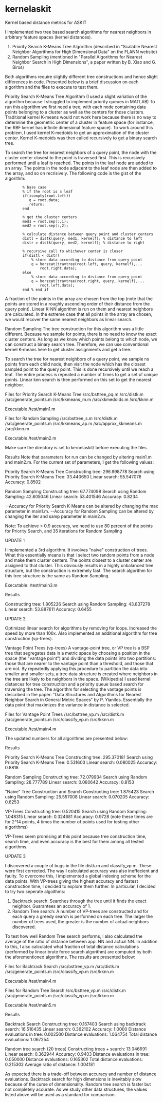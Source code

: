 # kernelaskit
Kernel based distance metrics for ASKIT

I implemented two tree based search algorithms for nearest neighbors in arbitrary feature spaces (kernel distances).
1) Priority Search K-Means Tree Algorithm (described in "Scalable Nearest Neighbor Algorithms for High Dimensional Data" on the FLANN website)
2) Random Sampling (mentioned in "Parallel Algorithms for Nearest Neighbor Search in High Dimensions", a paper written by B. Xiao and G. Biros)

Both algorithms require slightly different tree constructions and hence slight differences in code. Presented below is a brief discussion on each algorithm and the files to execute to test them. 

Priority Search K-Means Tree Algorithm (I used a slight variation of the algorithm because I struggled to implement priority queues in MATLAB)
To run this algorithm we first need a tree, with each node containing data points belonging to a cluster as well as the centers for those clusters. Traditional kernel K-means would not work here because there is no way to determine the geometric center of a cluster in feature space (for instance, the RBF kernel has infinite dimesional feature space). To work around this problem, I used kernel K-medoids to get an approximation of the cluster center. Kernel K-medoids was then called recursively to get a binary search tree. 

To search the tree for nearest neighbors of a query point, the node with the cluster center closest to the point is traversed first. This is recursively performed until a leaf is reached. The points in the leaf node are added to an array. The points in the node adjacent to the leaf node are then added to the array, and so on recrisively. The following code is the gist of the algorithm:

            % base case
            % if the root is a leaf            
            if(isempty(root.left))
               q = root.data;
               return;
            end
            
            % get the cluster centers
            med1 = root.sep(:,1);
            med2 = root.sep(:,2);
            
            % calculate distance between query point and cluster centers
            distl = distk(query, med1, kernelf); % distance to left
            distr = distk(query, med2, kernelf); % distance to right
            
            % recursive call to whichever center is closer 
            if(distl < distr)
                % store data according to distance from query point
                q = horzcat(travtree(root.left, query, kernelf),...
                    root.right.data);
            else
                % store data according to distance from query point
                q = horzcat(travtree(root.right, query, kernelf),...
                    root.left.data);
            end % end if

A fraction of the points in the array are chosen from the top (note that the points are stored in a roughly ascending order of their distance from the query point). Linear K-NN algorithm is run on them and nearest neighbors are calculated. In the extreme case that all points in the array are chosen, we would recover the same nearest neighbors as linear search. 

Random Sampling
The tree construction for this algorithm was a little different. Because we sample for points, there is no need to know the exact cluster centers. As long as we know which points belong to which node, we can construct a binary search tree. Therefore, we can use conventional kernel K-means here to get cluster assignments and get a tree.

To search the tree for nearest neighbors of a query point, we sample ns points from each child node, then visit the node which has the closest sampled point to the query point. This is done recursively until we reach a leaf. The entire process is repeated a number of times to get a set of unique points. Linear knn search is then performed on this set to get the nearest neighbor.

Files for Priority Search K-Means Tree
/src/bsttree_pq.m
/src/distk.m
/src/generate_points.m
/src/kkmeans_m.m
/src/kkmedoids.m
/src/kknn.m

Executable
/test/main1.m

Files for Random Sampling
/src/bsttree_s.m
/src/distk.m
/src/generate_points.m
/src/kkmeans_ap.m
/src/approx_kkmeans.m
/src/kknn.m

Executable
/test/main2.m

Make sure the directory is set to kernelaskit/ before executing the files.

Results
Note that parameters for run can be changed by altering main1.m and main2.m. For the current set of parameters, I get the following values:

Priority Search K-Means Tree
Constructing tree:                         296.698778
Search using Priority Search K-Means Tree: 33.440650
Linear search:                             55.547078  
Accuracy:                                  0.8502

Random Sampling
Constructing tree:                         67.774098
Search using Random Sampling:              42.605046
Linear search:                             53.401546
Accuracy:                                  0.8234

--Accuracy for Priority Search K-Means can be altered by changing the max parameter in main1.m. 
--Accuracy for Random Sampling can be altered by changing the iter and samp parameter in main2.m. 

Note: To achieve > 0.9 accuracy, we need to use 80 percent of the points for Priority Search, and 35 iterations for Random Sampling

UPDATE 1

I implemented a 3rd algorithm. It involves "naive" construction of trees. What this essentially means is that I select two random points from a node and make them cluster centers. The points closest to a cluster center are assigned to that cluster. This obviously results in a highly unbalanced tree structure, but the construction is extremely fast. The search algorithm for this tree structure is the same as Random Sampling. 

Executable: /test/main3.m

Results

Constructing tree:                         1.805226
Search using Random Sampling:              43.837278
Linear search:                             53.887611 
Accuracy:                                  0.6455

UPDATE 2

Optimized linear search for algorithms by removing for loops. Increased the speed by more than 100x. Also implemented an additional algorithm for tree construction (vp-trees). 

Vantage Point Trees (vp-trees)
A vantage-point tree, or VP tree is a BSP tree that segregates data in a metric space by choosing a position in the space (the "vantage point") and dividing the data points into two partitions: those that are nearer to the vantage point than a threshold, and those that are not. By repeatedly applying this procedure to partition the data into smaller and smaller sets, a tree data structure is created where neighbors in the tree are likely to be neighbors in the space. (Wikipedia) I used kernel distances for tree construction and a priority queue based search for traversing the tree. The algorithm for selecting the vantage points is described in the paper: "Data Structures and Algorithms for Nearest Neighbor Search in General Metric Spaces" by P. Yianilos. Essentially the data point that maximizes the variance in distance is selected.

Files for Vantage Point Trees
/src/bsttree_vp.m
/src/distk.m
/src/generate_points.m
/src/classify_vp.m
/src/kknn.m

Executable
/test/main4.m

The updated numbers for all algorithms are presented below:

Results

Priority Search K-Means Tree
Constructing tree:                         295.370181
Search using Priority Search K-Means Tree: 0.531603
Linear search:                             0.080025 
Accuracy:                                  0.8818

Random Sampling
Constructing tree:                         72.079934
Search using Random Sampling:              28.777789
Linear search:                             0.080642
Accuracy:                                  0.8153

"Naive" Tree Construction and Search
Constructing tree:                         1.875423
Search using Random Sampling:              25.557008
Linear search:                             0.070205
Accuracy:                                  0.6253

VP-Trees 
Constructing tree:                         0.520415
Search using Random Sampling:              1.048315
Linear search:                             0.324681
Accuracy:                                  0.9728
(note these times are for 2^14 points, 4 times the number of points used for testing other algorithms)

VP-Trees seem promising at this point because tree construction time, search time, and even accuracy is the best for them among all tested algorithms. 

UPDATE 3

I discovered a couple of bugs in the file distk.m and classify_vp.m. These were first corrected. The way I calculated accuracy was also ineffecient and faulty. To overcome this, I implemented a global indexing scheme for the data points. With VP-trees giving the highest accuracy and fastest construction time, I decided to explore them further. In particular, I decided to try two seperate algoithms:

1) Backtrack search: Searches through the tree until it finds the exact neighbor. Guarantees an accuracy of 1.
2) Random Tree search: A number of VP-trees are constructed and for each query a greedy search is performed on each tree. The larger the number of trees used, the greater is the number of actual neighbors discovered. 

To test how well Random Tree search performs, I also calculated the average of the ratio of distance between app. NN and actual NN. In addition to this, I also calculated what fraction of total distance calculations (performed by linear brute force search algorithm) are computed by both the aforementioned algorithms. The results are presented below:

Files for Backtrack Search
/src/bsttree_vp.m
/src/distk.m
/src/generate_points.m
/src/classify_vp.m
/src/kknn.m

Executable
/test/main4.m

Files for Random Tree Search
/src/bsttree_vp.m
/src/distk.m
/src/generate_points.m
/src/classify_vp.m
/src/kknn.m

Executable
/test/main5.m

Results

Backtrack Search
Constructing tree:                         0.167403
Search using backtrack search:             16.510435
Linear search:                             0.362102 
Accuracy:                                  1.0000
Distance evaluations in tree:              0.002500
Distance evaluations:                      1.064754
Total distance evaluations:                1.067254

Random tree search (20 trees)
Constructing trees + search:               13.046991
Linear search:                             0.362944
Accuracy:                                  0.9403
Distance evaluations in tree:              0.050000
Distance evaluations:                      0.165302
Total distance evaluations:                0.215302
Average ratio of distance:                 1.004181

As expected there is a trade-off between accuracy and number of distance evaluations. Backtrack search for high dimensions is inevitably slow because of the curse of dimensionality. Random tree search is faster but not completely accurate. As we study other data structures, the values listed above will be used as a standard for comparison. 
